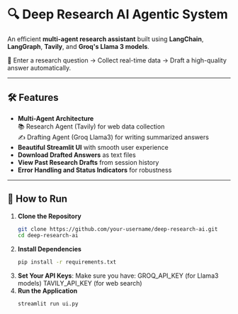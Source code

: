 # 🔍 Deep Research AI Agentic System

An efficient **multi-agent research assistant** built using **LangChain**, **LangGraph**, **Tavily**, and **Groq's Llama 3 models**.

🚀 Enter a research question → Collect real-time data → Draft a high-quality answer automatically.

---

## 🛠 Features

- **Multi-Agent Architecture**  
  📚 Research Agent (Tavily) for web data collection  
  ✍️ Drafting Agent (Groq Llama3) for writing summarized answers
- **Beautiful Streamlit UI** with smooth user experience
- **Download Drafted Answers** as text files
- **View Past Research Drafts** from session history
- **Error Handling and Status Indicators** for robustness

---

## 🚀 How to Run

1. **Clone the Repository**
   ```bash
   git clone https://github.com/your-username/deep-research-ai.git
   cd deep-research-ai

2. **Install Dependencies**
   ```bash
   pip install -r requirements.txt
3. **Set Your API Keys**: 
    Make sure you have:
    GROQ_API_KEY (for Llama3 models)
    TAVILY_API_KEY (for web search)
4. **Run the Application**
     ```bash
   streamlit run ui.py


